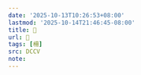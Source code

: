 ```yaml
---
date: '2025-10-13T10:26:53+08:00'
lastmod: '2025-10-14T21:46:45-08:00'
title: 􀓎
url: 􀓎
tags: [柵]
src: DCCV
note:
---
```

